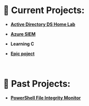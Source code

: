 <h1>🚀 Current Projects:</h1>
  <strong>
    
  - [Active Directory DS Home Lab](https://monkeytype.com/)
  
  - [Azure SIEM](https://monkeytype.com/)
  
  - Learning C

  - <a href="https://monkeytype.com" target="_blank">Epic poject</a>
  </strong>

<br>
<h1>📅 Past Projects:</h1>
<strong>
  
- [PowerShell File Integrity Monitor](https://monkeytype.com/)
</strong>
